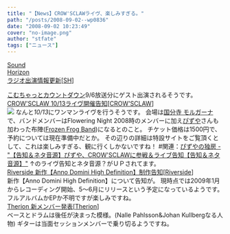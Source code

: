 ```yaml
---
title: "【News】CROW'SCLAWライヴ、楽しみすぎる。"
path: "/posts/2008-09-02--wp0836"
date: "2008-09-02 10:23:49"
cover: "no-image.png"
author: "stfate"
tags: ["ニュース"]
---
```


<style type="text/css">
<!--
p {white-space: pre-wrap};
-->
</style>

<a class="topics" href="http://www.soundhorizon.com/information/index.html" target="_blank">Sound Horizon ラジオ出演情報更新</a><span class="junre">[<a href="http://sound-horizon.net/" target="_blank">SH</a>]</span>
<div class="news"><a href="http://www.comcha.net/" target="_blank">こむちゃっとカウントダウン</a>9/6放送分にゲスト出演されるそうです。</div>
<a class="topics" href="http://live.crowsclaw.info/081013/" target="_blank">CROW'SCLAW 10/13ライヴ開催告知</a><span class="junre">[<a href="http://www.crowsclaw.info/" target="_blank">CROW'SCLAW</a>]</span>
<div class="news"><a href="http://live.crowsclaw.info/081013/" target="_blank"><img src="http://live.crowsclaw.info/081013/banner.gif"></a>
なんと<em>10/13</em>にワンマンライヴを行うそうです。
会場は<a href="http://www.h2.dion.ne.jp/~morgana/" target="_blank">国分寺 モルガーナ</a>で、バンドメンバーはFlowering Night 2008時のメンバーに加え<a href="http://www.pizuya.com/" target="_blank">ぴずや</a>さんも加わった布陣(<a href="http://live.crowsclaw.info/" target="_blank">Frozen Frog Band</a>)になるとのこと。
チケット価格は1500円で、予約については現在準備中だとか。
その辺りの詳細は特設サイトをご覧頂くとして、これは楽しみすぎる、観に行くしかないですね！
#関連：<a href="http://www.pizuya.com/" target="_blank">ぴずやの独房 - "【告知＆ネタ音源】ぴずや、CROW'SCLAWに参戦＆ライブ告知【告知＆ネタ音源】"</a>
↑のライヴ告知とネタ音源？がＵＰされてます。</div>
<a class="topics" href="http://www.riverside.art.pl/eng/main.html" target="_blank">Riverside 新作【Anno Domini High Definition】制作告知</a><span class="junre">[<a href="http://www.riverside.art.pl/eng/main.html" target="_blank">Riverside</a>]</span>
<div class="news">新作【Anno Domini High Definition】について告知が。
現時点では2009年1月からレコーディング開始、5～6月にリリースという予定になっているようです。
フルアルバムかEPか不明ですが楽しみですね。</div>
<a class="topics" href="http://japan.megatherion.com/news.html" target="_blank">Therion 新メンバー発表</a><span class="junre">[<a href="http://japan.megatherion.com/" target="_blank">Therion</a>]</span>
<div class="news">ベースとドラムは後任が決まった模様。(Nalle Pahlsson&Johan Kullbergなる人物)
ギターは当面セッションメンバーで乗り切るようですね。</div>
